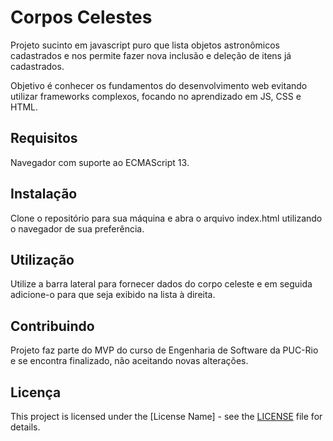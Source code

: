 # Corpos Celestes

Projeto sucinto em javascript puro que lista objetos astronômicos cadastrados e nos permite fazer nova inclusão e deleção de itens já cadastrados.

Objetivo é conhecer os fundamentos do desenvolvimento web evitando utilizar frameworks complexos, focando no aprendizado em JS, CSS e HTML.

## Requisitos

Navegador com suporte ao ECMAScript 13.

## Instalação

Clone o repositório para sua máquina e abra o arquivo index.html utilizando o navegador de sua preferência.

## Utilização

Utilize a barra lateral para fornecer dados do corpo celeste e em seguida adicione-o para que seja exibido na lista à direita.

## Contribuindo

Projeto faz parte do MVP do curso de Engenharia de Software da PUC-Rio e se encontra finalizado, não aceitando novas alterações.

## Licença

This project is licensed under the [License Name] - see the [LICENSE](LICENSE) file for details.
